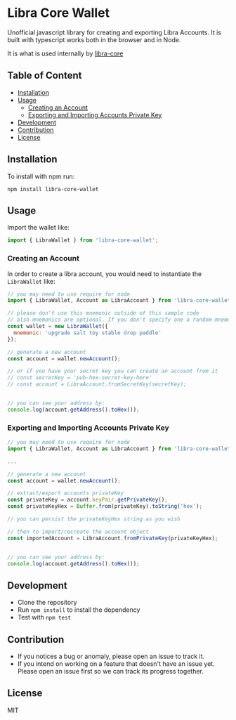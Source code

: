 # Libra Core Wallet

Unofficial javascript library for creating and exporting Libra Accounts.
It is built with typescript works both in the browser and in Node.

It is what is used internally by [libra-core](https://github.com/perfectmak/libra-core)

## Table of Content

<!-- toc -->

- [Installation](#installation)
- [Usage](#usage)
  * [Creating an Account](#creating-an-account)
  * [Exporting and Importing Accounts Private Key](#exporting-and-importing-accounts-private-key)
- [Development](#development)
- [Contribution](#contribution)
- [License](#license)

<!-- tocstop -->

## Installation
To install with npm run:

```
npm install libra-core-wallet
```

## Usage

Import the wallet like:

```javascript
import { LibraWallet } from 'libra-core-wallet';
```

### Creating an Account

In order to create a libra account, you would need to instantiate the `LibraWallet` like:

```javascript
// you may need to use require for node
import { LibraWallet, Account as LibraAccount } from 'libra-core-wallet';

// please don't use this mnemonic outside of this sample code
// also mnemonics are optional. If you don't specify one a random mnemonic is generated and used.
const wallet = new LibraWallet({
  mnemonic: 'upgrade salt toy stable drop paddle'
});

// generate a new account
const account = wallet.newAccount();

// or if you have your secret key you can create an account from it
// const secretKey = 'pub-hex-secret-key-here' 
// const account = LibraAccount.fromSecretKey(secretKey);


// you can see your address by:
console.log(account.getAddress().toHex());
```

### Exporting and Importing Accounts Private Key

```javascript
// you may need to use require for node
import { LibraWallet, Account as LibraAccount } from 'libra-core-wallet';

...

// generate a new account
const account = wallet.newAccount();

// extract/export accounts privateKey
const privateKey = account.keyPair.getPrivateKey();
const privateKeyHex = Buffer.from(privateKey).toString('hex');

// you can persist the privateKeyHex string as you wish

// then to import/recreate the account object 
const importedAccount = LibraAccount.fromPrivateKey(privateKeyHex);


// you can see your address by:
console.log(account.getAddress().toHex());
```

## Development
- Clone the repository
- Run `npm install` to install the dependency
- Test with `npm test`

## Contribution
- If you notices a bug or anomaly, please open an issue to track it.
- If you intend on working on a feature that doesn't have an issue yet. Please open an issue first so we can track its progress together.


## License
MIT
